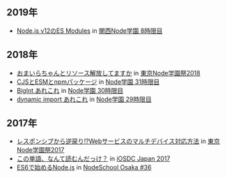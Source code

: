 ## 2019年

* [Node.js v12のES Modules](20191025-kng-8.html) in [関西Node学園 8時限目](https://nodejs.connpass.com/event/147459/)

## 2018年

* [おまいらちゃんとリソース解放してますか](20181123-nodefest-2018.html) in [東京Node学園祭2018](http://nodefest.jp/2018/)
* [CJSとESMとnpmパッケージ](20180629-tng-31.html) in [Node学園 31時限目](https://nodejs.connpass.com/event/90936/)
* [BigInt あれこれ](20180427-tng-30.html) in [Node学園 30時限目](https://nodejs.connpass.com/event/83639/)
* [dynamic import あれこれ](20180222-nodeschool-29.html) in [Node学園 29時限目](https://nodejs.connpass.com/event/78902/)

## 2017年

* [レスポンシブから逆戻り!?Webサービスのマルチデバイス対応方法](20171126-nodefest-2017.html) in [東京Node学園祭2017](http://nodefest.jp/2017/)
* [この単語、なんて読むんだっけ？](20170916-iosdc-japan-2017.html) in [iOSDC Japan 2017](https://iosdc.jp/2017/)
* [ES6で始めるNode.js](20170709-nodeschool-osaka-36.html) in [NodeSchool Osaka #36](https://nodejs.connpass.com/event/60303/)
